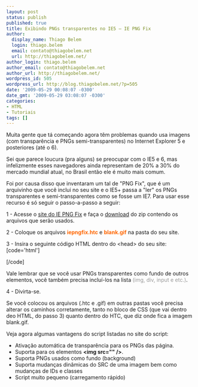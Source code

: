```yaml
---
layout: post
status: publish
published: true
title: Exibindo PNGs transparentes no IE5 – IE PNG Fix
author:
  display_name: Thiago Belem
  login: thiago.belem
  email: contato@thiagobelem.net
  url: http://thiagobelem.net/
author_login: thiago.belem
author_email: contato@thiagobelem.net
author_url: http://thiagobelem.net/
wordpress_id: 505
wordpress_url: http://blog.thiagobelem.net/?p=505
date: '2009-05-29 00:08:07 -0300'
date_gmt: '2009-05-29 03:08:07 -0300'
categories:
- HTML
- Tutoriais
tags: []
---
```

<p>Muita gente que tá começando agora têm problemas quando usa imagens (com transparência e PNGs semi-transparentes) no Internet Explorer 5 e posteriores (até o 6).</p>
<p>Sei que parece loucura (pra alguns) se preocupar com o IE5 e 6, mas infelizmente esses navegadores ainda representam de 20% a 30% do mercado mundial atual, no Brasil então ele é muito mais comum.</p>
<p>Foi por causa disso que inventaram um tal de "PNG Fix", que é um arquivinho que você inclui no seu site e o IE5+ passa a "ler" os PNGs transparentes e semi-transparentes como se fosse um IE7. Para usar esse recurso é só seguir o passo-a-passo a seguir:</p>
<p>1 - Acesse o <a href="http://www.twinhelix.com/css/iepngfix/" target="_blank">site do IE PNG Fix</a> e faça o <a href="http://www.twinhelix.com/css/iepngfix/iepngfix.zip" target="_blank">download</a> do zip contendo os arquivos que serão usados.</p>
<p>2 - Coloque os arquivos <span style="color: #ff6600;"><strong>iepngfix.htc</strong></span> e <strong><span style="color: #ff6600;">blank.gif</span></strong> na pasta do seu site.</p>
<p>3 - Insira o seguinte código HTML dentro do &lt;head&gt; do seu site:<br />
[code='html']<br />
<style type="text/css">
img, div { behavior: url(iepngfix.htc) }<br />
</style>
<p>[/code]</p>
<p>Vale lembrar que se você usar PNGs transparentes como fundo de outros elementos, você também precisa incluí-los na lista<span style="color: #999999;"> (img, div, input e etc.)</span>.</p>
<p>4 - Divirta-se.</p>
<p>Se você colocou os arquivos (.htc e .gif) em outras pastas você precisa alterar os caminhos corretamente, tanto no bloco de CSS (que vai dentro deo HTML, do passo 3) quanto dentro do HTC, que diz onde fica a imagem blank.gif.</p>
<p>Veja agora algumas vantagens do script listadas no site do script:</p>
<ul>
<li>Ativação automática de transparência para os PNGs das página.</li>
<li>Suporta para os elementos <strong>&lt;img src="" /&gt;</strong>.</li>
<li>Suporta PNGs usados como fundo (background)</li>
<li>Suporta mudanças dinâmicas do SRC de uma imagem bem como mudanças de IDs e classes</li>
<li>Script muito pequeno (carregamento rápido)</li>
</ul>
